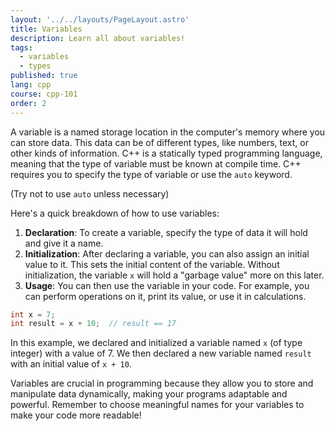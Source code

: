 ```yaml
---
layout: '../../layouts/PageLayout.astro'
title: Variables
description: Learn all about variables!
tags:
  - variables
  - types
published: true
lang: cpp
course: cpp-101
order: 2
---
```

A variable is a named storage location in the computer's memory where you can store data. This data can be of different types, like numbers, text, or other kinds of information. C++ is a statically typed programming language, meaning that the type of variable must be known at compile time. C++ requires you to specify the type of variable or use the `auto` keyword.

(Try not to use `auto` unless necessary)

Here's a quick breakdown of how to use variables:
1. **Declaration**: To create a variable, specify the type of data it will hold and give it a name.
2. **Initialization**: After declaring a variable, you can also assign an initial value to it. This sets the initial content of the variable. Without initialization, the variable `x` will hold a "garbage value" more on this later.
3. **Usage**: You can then use the variable in your code. For example, you can perform operations on it, print its value, or use it in calculations.

```cpp
int x = 7;
int result = x + 10;  // result == 17
```
In this example, we declared and initialized a variable named `x` (of type integer) with a value of 7. We then declared a new variable named `result` with an initial value of `x + 10`.

Variables are crucial in programming because they allow you to store and manipulate data dynamically, making your programs adaptable and powerful. Remember to choose meaningful names for your variables to make your code more readable!
